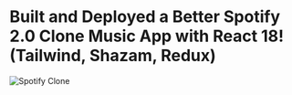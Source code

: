 # Built and Deployed a Better Spotify 2.0 Clone Music App with React 18! (Tailwind, Shazam, Redux)

![Spotify Clone](https://i.ibb.co/mFh2kGZ/Thumbnail-2.png)
